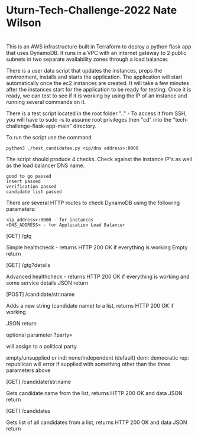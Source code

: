 # Uturn-Tech-Challenge-2022 Nate Wilson
# 

This is an AWS infrastructure built in Terraform to deploy a python flask app that uses DynamoDB. It runs in a VPC with an internet gateway to 2 public subnets in two separate availability zones through a load balancer.


There is a user data script that updates the instances, preps the environment, installs and starts the application. The application will start automatically once the ec2 instances are created. It will take a few minutes after the instances start for the application to be ready for testing. Once it is ready, we can test to see if it is working by using the IP of an instance and running several commands on it.

There is a test script located in the root folder ".." -  To access it from SSH, you will have to sudo -s to assume root privileges then "cd" into the "tech-challenge-flask-app-main" directory.  

To run the script use the command

```python3 ./test_candidates.py <ip/dns address>:8000```

The script should produce 4 checks. Check against the instance IP's as well as the load balancer DNS name.

```
good to go passed 
insert passed
verification passed
candidate list passed
```
There are several HTTP routes to check DynamoDB using the following parameters:

```
<ip_address>:8000 - for instances
<DNS_ADDRESS> - for Application Load Balancer
```   

[GET] /gtg

Simple healthcheck - returns HTTP 200 OK if everything is working
Empty return

[GET] /gtg?details

Advanced healthcheck - returns HTTP 200 OK if everything is working and some service details
JSON return

[POST] /candidate/str:name

Adds a new string (candidate name) to a list, returns HTTP 200 OK if working

JSON return

optional parameter ?party=

will assign to a political party

empty/unsupplied or ind: none/independent (default)
dem: democratic
rep: republican
will error if supplied with something other than the three parameters above

[GET] /candidate/str:name

Gets candidate name from the list, returns HTTP 200 OK and data
JSON return

[GET] /candidates

Gets list of all candidates from a list, returns HTTP 200 OK and data
JSON return
